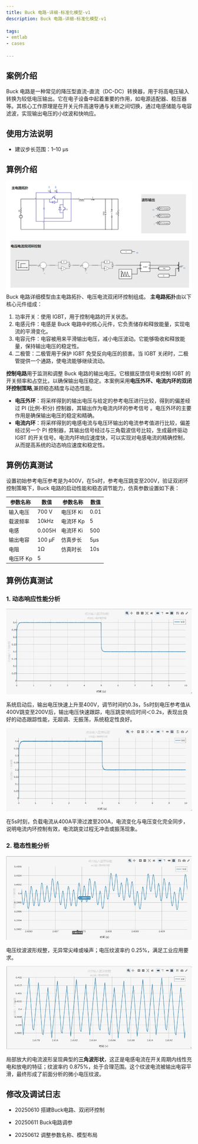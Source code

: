 ```yaml
---
title: Buck 电路-详细-标准化模型-v1
description: Buck 电路-详细-标准化模型-v1

tags:
- emtlab
- cases

---
```


<!-- import DocCardList from '@theme/DocCardList';

<DocCardList /> -->


## 案例介绍
Buck 电路是一种常见的降压型直流-直流（DC-DC）转换器，用于将高电压输入转换为较低电压输出。它在电子设备中起着重要的作用，如电源适配器、稳压器等。其核心工作原理是在开关元件高速导通与关断之间切换，通过电感储能与电容滤波，实现输出电压的小纹波和快响应。
## 使用方法说明
- 建议步长范围：1–10 μs
## 算例介绍
 ![电气主拓扑](./dc_dc_buck_dm_std_main.png "电气主拓扑")
Buck 电路详细模型由主电路拓扑、电压电流双闭环控制组成。
**主电路拓扑**由以下核心元件组成：
1. 功率开关：使用 IGBT，用于控制电路的开关状态。
2. 电感元件：电感是 Buck 电路中的核心元件，它负责储存和释放能量，实现电流的平滑变化。
3. 电容元件：电容被用来平滑输出电压，减小电压波动。它能够吸收和释放能量，保持输出电压的稳定性。
4. 二极管：二极管用于保护 IGBT 免受反向电压的损害。当 IGBT 关闭时，二极管提供一个通路，使电流能够继续流动。  

**控制电路**用于监测和调整 Buck 电路的输出电压。它根据反馈信号来控制 IGBT 的开关频率和占空比，以确保输出电压稳定。本案例采用**电压外环、电流内环的双闭环控制策略**,兼顾稳态精度与动态性能。
- **电压外环**：将采样得到的输出电压与给定的参考电压进行比较，得到的偏差经过 PI (比例-积分) 控制器，其输出作为电流内环的参考信号 。电压外环的主要作用是确保输出电压的稳定和精确。
- **电流内环**：将采样得到的电感电流与电压环输出的电流参考值进行比较，偏差经过另一个 PI 控制器，其输出信号经过与三角载波信号比较，生成最终驱动 IGBT 的开关信号。电流内环响应速度快，可以实现对电感电流的精确控制，从而提高系统的动态响应速度和稳定性。

## 算例仿真测试

设置初始参考电压参考是为400V，在5s时，参考电压跳变至200V，验证双闭环控制策略下，Buck 电路的启动性能和稳态调节能力，仿真参数设置如下表：

| **参数名称** | **数值** | **参数名称** | **数值** |
| -------- | ------ | -------- | ------ |
| 输入电压     | 700 V  | 电压环 Ki   | 0.01   |
| 载波频率     | 10kHz  | 电流环 Kp   | 5      |
| 电感       | 0.005H | 电流环 Ki   | 500    |
| 输出电容     | 100 μF | 仿真步长     | 5μs    |
| 电阻       | 1Ω     | 仿真时长     | 10s    |
| 电压环 Kp   | 5      |          |        |
## 算例仿真测试
### 1. 动态响应性能分析
 ![电压波形图](./dc_dc_buck_dm_std_v.png "电压波形图")

系统启动后，输出电压快速上升至400V，调节时间约0.3s，5s时刻电压参考值从400V跳变至200V后，输出电压快速跟踪，电压跳变响应时间＜0.2s，表现出良好的动态跟踪性能，无超调、无振荡，系统稳定性良好。

 ![电流波形图](./dc_dc_buck_dm_std_i.png "电流波形图")

在5s时刻，负载电流从400A平滑过渡至200A，电流变化与电压变化完全同步，说明电流内环控制有效，电流跳变过程无冲击或振荡现象。

### 2. 稳态性能分析

 ![电压波形局部放大图](./dc_dc_buck_dm_std_vd.png "电压波形局部放大图")

电压纹波波形规整，无异常尖峰或噪声；电压纹波率约 0.25%，满足工业应用要求。

 ![电流波形局部放大图](./dc_dc_buck_dm_std_id.png "电流波形局部放大图")

局部放大的电流波形呈现典型的**三角波形状**，这正是电感电流在开关周期内线性充电和放电的特征；纹波率约 0.875%，处于合理范围。这个纹波电流被输出电容平滑，最终形成了前面分析的微小电压纹波。

## 修改及调试日志

+ 20250610 搭建Buck电路、双闭环控制

+ 20250611 Buck电路调参

+ 20250612 调整参数名称、模型布局




